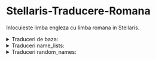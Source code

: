 # Stellaris-Traducere-Romana
Inlocuieste limba engleza cu limba romana in Stellaris.

<details><summary>Traduceri de baza:</summary>
- [ ] achievements_l_english.yml
- [ ] additional_content_l_english.yml
- [ ] ai_crisis_l_english.yml
- [ ] ancient_relics_events_l_english.yml
- [ ] ancient_relics_l_english.yml
- [ ] apocalypse_l_english.yml
- [ ] aquatics_l_english.yml
- [ ] arcsite_events_l_english.yml
- [ ] astral_planes_l_english.yml
- [ ] astral_rifts_0_l_english.yml
- [ ] astral_rifts_1_l_english.yml
- [ ] astral_rifts_2_l_english.yml
- [ ] astral_rifts_3_l_english.yml
- [ ] civic_and_origin_concepts_l_english.yml
- [ ] clone_army_l_english.yml
- [ ] concepts_l_english.yml
- [ ] cosmic_storms_l_english.yml
- [ ] diplo_stances_l_english.yml
- [ ] dip_messages_l_english.yml
- [ ] distant_stars_l_english.yml
- [ ] event_chains_l_english.yml
- [ ] events_2_l_english.yml
- [ ] events_3_l_english.yml
- [ ] events_4_l_english.yml
- [ ] events_5_l_english.yml
- [ ] events_6_l_english.yml
- [ ] events_l_english.yml
- [ ] fallen_empire_l_english.yml
- [ ] federations_anniversary_l_english.yml
- [ ] federations_l_english.yml
- [ ] federations_resolution_comments_l_english.yml
- [ ] first_contact_dlc_espionage_l_english.yml
- [ ] first_contact_dlc_resolutions_l_english.yml
- [ ] first_contact_dlc_tech_l_english.yml
- [ ] first_contact_l_english.yml
- [ ] first_contact_situations_l_english.yml
- [ ] grand_archive_l_english.yml
- [ ] grand_archive_mutations_l_english.yml
- [ ] grand_archive_specimens_l_english.yml
- [ ] horizonsignal_l_english.yml
- [ ] hud_tutorial_l_english.yml
- [ ] humanoids_l_english.yml
- [ ] immediate_tutorial_l_english.yml
- [ ] job_concepts_l_english.yml
- [ ] leaders_l_english.yml
- [ ] l_english.yml
- [ ] leviathans_l_english.yml
- [ ] lithoids_l_english.yml
- [ ] machine_age_l_english.yml
- [ ] machine_age_situations_1_l_english.yml
- [ ] machine_age_situations_2_l_english.yml
- [ ] machine_age_situations_3_l_english.yml
- [ ] mandates_l_english.yml
- [ ] marauder_l_english.yml
- [ ] megacorp_l_english.yml
- [ ] messages_l_english.yml
- [ ] modifiers_2_l_english.yml
- [ ] modifiers_3_l_english.yml
- [ ] modifiers_l_english.yml
- [ ] modifiers_utopia_l_english.yml
- [ ] musicplayer_l_english.yml
- [ ] name_system_l_english.yml
- [ ] necroids_l_english.yml
- [ ] nemesis_content_l_english.yml
- [ ] nemesis_crisis_l_english.yml
- [ ] nemesis_custodian_l_english.yml
- [ ] nemesis_espionage_l_english.yml
- [ ] nemesis_intel_l_english.yml
- [ ] new_scripted_loc_l_english.yml
- [ ] observation_events_l_english.yml
- [ ] observer_events_l_english.yml
- [ ] observer_l_english.yml
- [ ] overlord_enclaves_l_english.yml
- [ ] overlord_l_english.yml
- [ ] overlord_mega_l_english.yml
- [ ] overlord_subject_events_l_english.yml
- [ ] overlord_subjects_l_english.yml
- [ ] paragon_2_l_english.yml
- [ ] paragon_3_l_english.yml
- [ ] paragon_4_l_english.yml
- [ ] paragon_dont_translate_l_english.yml
- [ ] paragon_l_english.yml
- [ ] paragon_triggers_l_english.yml
- [ ] plantoids_l_english.yml
- [ ] pop_factions_l_english.yml
- [ ] portrait_packs_l_english.yml
- [ ] preftl_events_l_english.yml
- [ ] prescripted_l_english.yml
- [ ] projects_2_l_english.yml
- [ ] projects_3_l_english.yml
- [ ] projects_4_l_english.yml
- [ ] projects_5_l_english.yml
- [ ] projects_l_english.yml
- [ ] scripted_loc_l_english.yml
- [ ] ship_browser_l_english.yml
- [ ] ship_sections_l_english.yml
- [ ] situations_l_english.yml
- [ ] social_gui_l_english.yml
- [ ] standalone_l_english.yml
- [ ] subterranean_l_english.yml
- [ ] synthetic_dawn_events_l_english.yml
- [ ] technology_l_english.yml
- [ ] toxoids_l_english.yml
- [ ] traditions_l_english.yml
- [ ] triggers_effects_l_english.yml
- [ ] tutorial_l_english.yml
- [ ] tutorial_overview_l_english.yml
- [ ] unique_system_l_english.yml
- [ ] unrest_l_english.yml
- [ ] utopia_ascension_l_english.yml
- [ ] utopia_l_english.yml
- [ ] utopia_megastructures_l_english.yml
</details>

<details><summary>Traduceri name_lists:</summary>
- [ ] common_names_l_english.yml
- [ ] event_names_l_english.yml
- [ ] initializers_names_l_english.yml
- [ ] name_list_AI_l_english.yml
- [ ] name_list_AQU1_l_english.yml
- [ ] name_list_AQU2_l_english.yml
- [ ] name_list_AQU3_l_english.yml
- [ ] name_list_AQU4_l_english.yml
- [ ] name_list_ART1_l_english.yml
- [ ] name_list_ART2_l_english.yml
- [ ] name_list_ART3_l_english.yml
- [ ] name_list_ART4_l_english.yml
- [ ] name_list_AVI1_l_english.yml
- [ ] name_list_AVI2_l_english.yml
- [ ] name_list_AVI3_l_english.yml
- [ ] name_list_AVI4_l_english.yml
- [ ] name_list_Cybrex_l_english.yml
- [ ] name_list_Extradimensional_l_english.yml
- [ ] name_list_FUN1_l_english.yml
- [ ] name_list_FUN2_l_english.yml
- [ ] name_list_FUN3_l_english.yml
- [ ] name_list_FUN4_l_english.yml
- [ ] name_list_GDF_l_english.yml
- [ ] name_list_Graygoo_l_english.yml
- [ ] name_list_HIVE1_l_english.yml
- [ ] name_list_HIVE2_l_english.yml
- [ ] name_list_HUM1_l_english.yml
- [ ] name_list_HUM2_l_english.yml
- [ ] name_list_HUM3_l_english.yml
- [ ] name_list_HUM4_l_english.yml
- [ ] name_list_HUMAN1_l_english.yml
- [ ] name_list_HUMAN2_l_english.yml
- [ ] name_list_HUMAN3_l_english.yml
- [ ] name_list_IA_l_english.yml
- [ ] name_list_LITH1_l_english.yml
- [ ] name_list_LITH2_l_english.yml
- [ ] name_list_LITH3_l_english.yml
- [ ] name_list_LITH4_l_english.yml
- [ ] name_list_MACHINE1_l_english.yml
- [ ] name_list_MACHINE2_l_english.yml
- [ ] name_list_MACHINE3_l_english.yml
- [ ] name_list_MACHINE4_l_english.yml
- [ ] name_list_MACHINE_AGE1_l_english.yml
- [ ] name_list_MACHINE_AGE2_l_english.yml
- [ ] name_list_MACHINE_AGE3_l_english.yml
- [ ] name_list_MAM1_l_english.yml
- [ ] name_list_MAM2_l_english.yml
- [ ] name_list_MAM3_l_english.yml
- [ ] name_list_MAM4_l_english.yml
- [ ] name_list_MOL1_l_english.yml
- [ ] name_list_MOL2_l_english.yml
- [ ] name_list_MOL3_l_english.yml
- [ ] name_list_MOL4_l_english.yml
- [ ] name_list_NEC1_l_english.yml
- [ ] name_list_NEC2_l_english.yml
- [ ] name_list_NEC3_l_english.yml
- [ ] name_list_NEC4_l_english.yml
- [ ] name_list_PLANT2_l_english.yml
- [ ] name_list_PLANT3_l_english.yml
- [ ] name_list_PLANT4_l_english.yml
- [ ] name_list_PLANT_l_english.yml
- [ ] name_list_Prethoryn_l_english.yml
- [ ] name_list_PRT1_l_english.yml
- [ ] name_list_REP1_l_english.yml
- [ ] name_list_REP2_l_english.yml
- [ ] name_list_REP3_l_english.yml
- [ ] name_list_REP4_l_english.yml
- [ ] name_lists_l_english.yml
- [ ] name_list_Space_Critters_l_english.yml
- [ ] name_list_TOX1_l_english.yml
- [ ] name_list_TOX2_l_english.yml
- [ ] name_list_TOX3_l_english.yml
- [ ] name_list_TOX4_l_english.yml
- [ ] prescripted_countries_names_l_english.yml
- [ ] ship_design_names_l_english.yml
- [ ] species_00_l_english.yml
- [ ] species_01_l_english.yml
- [ ] species_02_l_english.yml
- [ ] species_ascension_names_l_english.yml
- [ ] species_machine_names_l_english.yml
</details>

<details><summary>Traduceri random_names:</summary>
- [ ] 00_random_names_l_english.yml
- [ ] empire_formats_l_english.yml
- [ ] formats_00_empire_names_l_english.yml
- [ ] formats_00_federation_names_l_english.yml
- [ ] formats_00_pop_faction_names_l_english.yml
- [ ] formats_00_pre_communications_names_l_english.yml
- [ ] formats_00_war_names_l_english.yml
- [ ] name_parts_00_empire_names_l_english.yml
- [ ] name_parts_00_federation_names_l_english.yml
- [ ] name_parts_00_pop_faction_names_l_english.yml
- [ ] name_parts_00_pre_communications_names_l_english.yml
- [ ] name_parts_00_war_names_l_english.yml
- [ ] pop_faction_formats_l_english.yml
- [ ] random_names_l_english.yml
</details>
